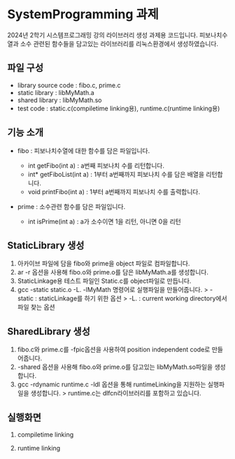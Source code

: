 # SystemProgramming 과제
2024년 2학기 시스템프로그래밍 강의 라이브러리 생성 과제용 코드입니다.
피보나치수열과 소수 관련된 함수들을 담고있는 라이브러리를 리눅스환경에서 생성하였습니다.

## 파일 구성
  - library source code : fibo.c, prime.c
  - static library : libMyMath.a
  - shared library : libMyMath.so
  - test code : static.c(compiletime linking용), runtime.c(runtime linking용)


## 기능 소개
  - fibo : 피보나치수열에 대한 함수를 담은 파일입니다.
    - int getFibo(int a) : a번째 피보나치 수를 리턴합니다.
    - int* getFiboList(int a) : 1부터 a번째까지 피보나치 수를 담은 배열을 리턴합니다.
    - void printFibo(int a) : 1부터 a번째까지 피보나치 수를 출력합니다.

  
  -	prime : 소수관련 함수를 담은 파일입니다.
    - int isPrime(int a) :  a가 소수이면 1을 리턴, 아니면 0을 리턴



## StaticLibrary 생성
  
  1)	아카이브 파일에 담을 fibo와 prime을 object 파일로 컴파일합니다. 
  2)	ar -r 옵션을 사용해 fibo.o와 prime.o를 담은 libMyMath.a를 생성합니다.
  3)	StaticLinkage용 테스트 파일인 Static.c를 object파일로 만듭니다.
  4)	gcc -static static.o -L. -lMyMath 명령어로 실행파일을 만들어줍니다.
     > -static : staticLinkage를 하기 위한 옵션
     > -L. : current working directory에서 파일 찾는 옵션



## SharedLibrary 생성
  
  1)	fibo.c와 prime.c를 -fpic옵션을 사용하여 position independent code로 만들어줍니다.
  2)	-shared 옵션을 사용해 fibo.o와 prime.o를 담고있는 libMyMath.so파일을 생성합니다.
  3)	gcc -rdynamic runtime.c -ldl 옵션을 통해 runtimeLinking을 지원하는 실행파일을 생성합니다.
     > runtime.c는 dlfcn라이브러리를 포함하고 있습니다.

## 실행화면
  1. compiletime linking

    
  3. runtime linking
 
